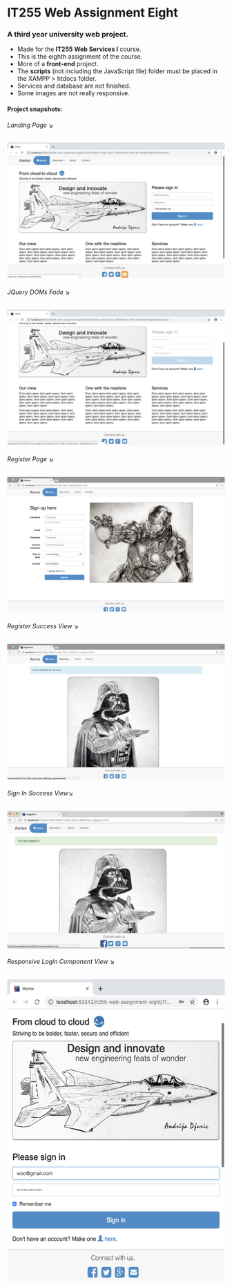 # IT255 Web Assignment Eight
<h3>A third year university web project.</h3>
<ul>
  <li>Made for the <b>IT255 Web Services I</b> course.</li>
  <li>This is the eighth assignment of the course.</li>
  <li>More of a <b>front-end</b> project.</li>
  <li>The <b>scripts</b> (not including the JavaScript file) folder must be placed in the XAMPP > htdocs folder.</li>
  <li>Services and database are not finished.</li>
  <li>Some images are not really responsive.</li>
</ul>

#### Project snapshots: 
<h6>Landing Page &#x2198;</h6>
<img src="screenshots/view-1.png" alt="View 1">
<h6>JQuery DOMs Fade &#x2198;</h6>
<img src="screenshots/view-2.png" alt="View 2">
<h6>Register Page &#x2198;</h6>
<img src="screenshots/view-3.png" alt="View 3">
<h6>Register Success View &#x2198;</h6>
<img src="screenshots/view-4.png" alt="View 4">
<h6>Sign In Success View&#x2198;</h6>
<img src="screenshots/view-5.png" alt="View 5">
<h6>Responsive Login Component View &#x2198;</h6>
<img src="screenshots/view-6.png" height="700" alt="View 6">


